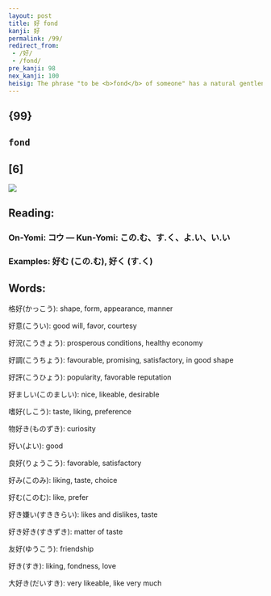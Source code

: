 ```yaml
---
layout: post
title: 好 fond
kanji: 好
permalink: /99/
redirect_from:
 - /好/
 - /fond/
pre_kanji: 98
nex_kanji: 100
heisig: The phrase "to be <b>fond</b> of someone" has a natural gentleness about it, and lends a tenderness to the sense of touching by giving us the related term "to <b>fondle</b>." The character likens it to a <i>woman</i> <b>fondling</b> her <i>child</i>.
---
```


## {99}

## `fond`

## [6]

<div class="stroke"><img src="E5A5BD.png" /></div>

## Reading:

### On-Yomi: コウ &mdash; Kun-Yomi: この.む、す.く、よ.い、い.い

### Examples: 好む (この.む), 好く (す.く)

## Words:

格好(かっこう): shape, form, appearance, manner

好意(こうい): good will, favor, courtesy

好況(こうきょう): prosperous conditions, healthy economy

好調(こうちょう): favourable, promising, satisfactory, in good shape

好評(こうひょう): popularity, favorable reputation

好ましい(このましい): nice, likeable, desirable

嗜好(しこう): taste, liking, preference

物好き(ものずき): curiosity

好い(よい): good

良好(りょうこう): favorable, satisfactory

好み(このみ): liking, taste, choice

好む(このむ): like, prefer

好き嫌い(すききらい): likes and dislikes, taste

好き好き(すきずき): matter of taste

友好(ゆうこう): friendship

好き(すき): liking, fondness, love

大好き(だいすき): very likeable, like very much
